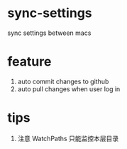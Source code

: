 # sync-settings

sync settings between macs

# feature

1. auto commit changes to github
2. auto pull changes when user log in

# tips

1. 注意 WatchPaths 只能监控本层目录
